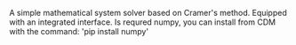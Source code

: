 A simple mathematical system solver based on Cramer's method.
Equipped with an integrated interface.
Is requred numpy,
you can install from CDM with the command: 'pip install numpy'
